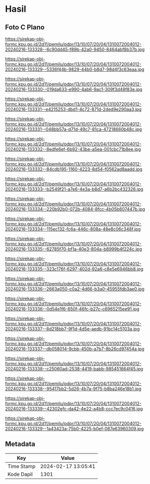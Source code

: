 # Hasil

## Foto C Plano

https://sirekap-obj-formc.kpu.go.id/2d11/pemilu/pdpr/13/10/07/20/04/1310072004012-20240216-133328--6c90dd45-f89b-42a0-9450-8464abf8b37b.jpg

https://sirekap-obj-formc.kpu.go.id/2d11/pemilu/pdpr/13/10/07/20/04/1310072004012-20240216-133329--5336f44b-9829-44b0-b8d7-98d4f3c63eaa.jpg

https://sirekap-obj-formc.kpu.go.id/2d11/pemilu/pdpr/13/10/07/20/04/1310072004012-20240216-133330--019da633-e990-4ab6-9ac1-309f3d48f83e.jpg

https://sirekap-obj-formc.kpu.go.id/2d11/pemilu/pdpr/13/10/07/20/04/1310072004012-20240216-133331--e4215253-dbd1-4c72-871d-2ded9e290aa3.jpg

https://sirekap-obj-formc.kpu.go.id/2d11/pemilu/pdpr/13/10/07/20/04/1310072004012-20240216-133331--048bb57a-d71d-49c7-81ca-47218660b48c.jpg

https://sirekap-obj-formc.kpu.go.id/2d11/pemilu/pdpr/13/10/07/20/04/1310072004012-20240216-133332--8edfe6ef-6b92-43be-a5ea-001cbc71b8ee.jpg

https://sirekap-obj-formc.kpu.go.id/2d11/pemilu/pdpr/13/10/07/20/04/1310072004012-20240216-133332--84cdb195-1160-4223-8d54-f0562ad8aadd.jpg

https://sirekap-obj-formc.kpu.go.id/2d11/pemilu/pdpr/13/10/07/20/04/1310072004012-20240216-133333--b2549f21-a7e6-4e3a-b8d7-a6b2bc432326.jpg

https://sirekap-obj-formc.kpu.go.id/2d11/pemilu/pdpr/13/10/07/20/04/1310072004012-20240216-133334--220b92b0-072b-4084-8fcc-4b05b607447b.jpg

https://sirekap-obj-formc.kpu.go.id/2d11/pemilu/pdpr/13/10/07/20/04/1310072004012-20240216-133334--115ec132-fc6a-446c-808a-48e8c06c348f.jpg

https://sirekap-obj-formc.kpu.go.id/2d11/pemilu/pdpr/13/10/07/20/04/1310072004012-20240216-133335--62785f70-bf1a-40e3-804a-b8999b4f224c.jpg

https://sirekap-obj-formc.kpu.go.id/2d11/pemilu/pdpr/13/10/07/20/04/1310072004012-20240216-133335--323c176f-6297-402d-92a6-c8e5e6946bb8.jpg

https://sirekap-obj-formc.kpu.go.id/2d11/pemilu/pdpr/13/10/07/20/04/1310072004012-20240216-133336--2663a050-c0a2-4d66-b3a0-45955fdb3ae0.jpg

https://sirekap-obj-formc.kpu.go.id/2d11/pemilu/pdpr/13/10/07/20/04/1310072004012-20240216-133336--0d54e1f6-650f-46fc-b27c-c6965215ee91.jpg

https://sirekap-obj-formc.kpu.go.id/2d11/pemilu/pdpr/13/10/07/20/04/1310072004012-20240216-133337--8d218bb7-9f1d-4d5e-aedb-91bc14c5103a.jpg

https://sirekap-obj-formc.kpu.go.id/2d11/pemilu/pdpr/13/10/07/20/04/1310072004012-20240216-133337--db058014-9cbb-450b-a7b7-8b26cd97454a.jpg

https://sirekap-obj-formc.kpu.go.id/2d11/pemilu/pdpr/13/10/07/20/04/1310072004012-20240216-133338--c25060ad-2538-4419-babb-985451664f45.jpg

https://sirekap-obj-formc.kpu.go.id/2d11/pemilu/pdpr/13/10/07/20/04/1310072004012-20240216-133338--95417bb2-5d26-4b7a-9f75-b8ba246e18b1.jpg

https://sirekap-obj-formc.kpu.go.id/2d11/pemilu/pdpr/13/10/07/20/04/1310072004012-20240216-133339--42302efc-da42-4e22-a4b8-ccc7ec9c0416.jpg

https://sirekap-obj-formc.kpu.go.id/2d11/pemilu/pdpr/13/10/07/20/04/1310072004012-20240216-133329--1a43423a-75b0-4225-b0ef-087e63960309.jpg


## Metadata

| Key        | Value               |
| ---------- | ------------------- |
| Time Stamp | 2024-02-17 13:05:41 |
| Kode Dapil | 1301                |



